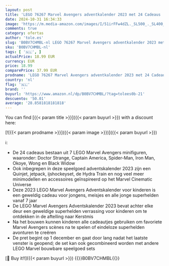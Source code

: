 ```yaml
---
layout: post
title: 'LEGO 76267 Marvel Avengers adventkalender 2023 met 24 Cadeaus  inclusief Captain America  Spider-Man  Iron Man en Andere Superhelden Minifiguren  Kerstcadeau voor Kinderen  Jongens en Meisjes'
date: 2024-10-31 16:34:33
image: 'https://m.media-amazon.com/images/I/51irFFw4dZL._SL500_._SL400_.jpg'
comments: true
category: ofertas
author: 'tole.es'
slug: 'B0BV7CHMBL-nl LEGO 76267 Marvel Avengers adventkalender 2023 met 24...'
sku: 'B0BV7CHMBL-nl'
tags: [ '🇳🇱', ]
actualPrice: 18.99 EUR
currency: EUR
price: 18.99
comparePrice: 37.99 EUR
prodname: 'LEGO 76267 Marvel Avengers adventkalender 2023 met 24 Cadeaus  inclusief Captain America  Spider-Man  Iron Man en Andere Superhelden Minifiguren  Kerstcadeau voor Kinderen  Jongens en Meisjes'
country: 'nl'
flag: '🇳🇱'
brand: ''
buyurl: 'https://www.amazon.nl/dp/B0BV7CHMBL/?tag=tolees0b-21'
descuento: '50.01'
average: '28.8581818181818'
---
```


You can find [{{< param title >}}]({{< param buyurl >}}) with a discount here:

[![{{< param prodname >}}]({{< param image >}})]({{< param buyurl >}})

ℹ️:

- De 24 cadeaus bestaan uit 7 LEGO Marvel Avengers minifiguren, waaronder: Doctor Strange, Captain America, Spider-Man, Iron Man, Okoye, Wong en Black Widow
- Ook inbegrepen in deze speelgoed adventskalender 2023 zijn een Quinjet, jetpack, ijshockeyset, de Hydra Train en nog veel meer minimodellen en accessoires geïnspireerd op het Marvel Cinematic Universe
- Deze 2023 LEGO Marvel Avengers Adventskalender voor kinderen is een geweldig cadeau voor jongens, meisjes en alle jonge superhelden vanaf 7 jaar
- De LEGO Marvel Avengers Adventskalender 2023 bevat achter elke deur een geweldige superhelden verrassing voor kinderen om te ontdekken in de aftelling naar Kerstmis
- Na het bouwen kunnen kinderen alle cadeautjes gebruiken om favoriete Marvel Avengers scènes na te spelen of eindeloze superhelden avonturen te creëren
- De pret begint op 1 december en gaat door lang nadat het laatste venster is geopend; de set kan ook gecombineerd worden met andere LEGO Marvel bouwbare speelgoed sets

[🛒 Buy it!!]({{< param buyurl >}})
{{<world>}}B0BV7CHMBL{{</world>}}
